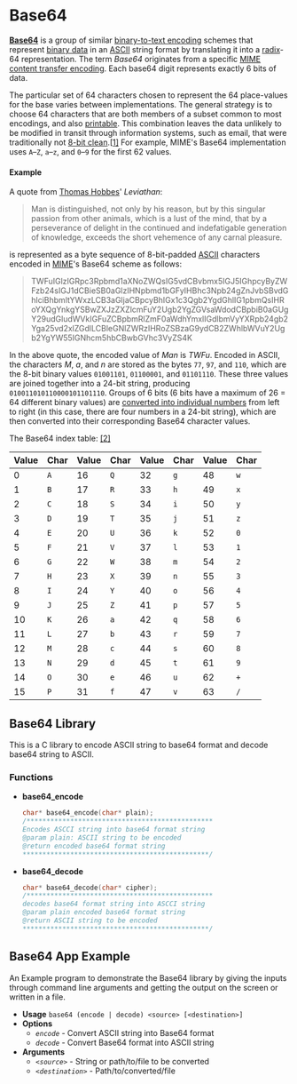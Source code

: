 # Base64

**[Base64](https://en.wikipedia.org/wiki/Base64)** is a group of similar [binary-to-text encoding](https://en.wikipedia.org/wiki/Binary-to-text_encoding) schemes that represent [binary data](https://en.wikipedia.org/wiki/Binary_data) in an [ASCII](https://en.wikipedia.org/wiki/ASCII) string format by translating it into a [radix](https://en.wikipedia.org/wiki/Radix)-64 representation. The term *Base64* originates from a specific [MIME content transfer encoding](https://en.wikipedia.org/wiki/MIME#Content-Transfer-Encoding). Each base64 digit represents exactly 6 bits of data.

The particular set of 64 characters chosen to represent the 64 place-values for the base varies between implementations. The general strategy is to choose 64 characters that are both members of a subset common to most encodings, and also [printable](https://en.wikipedia.org/wiki/Graphic_character). This combination leaves the data unlikely to be modified in transit through information systems, such as email, that were traditionally not [8-bit clean](https://en.wikipedia.org/wiki/8-bit_clean).[[1\]](https://en.wikipedia.org/wiki/Base64#cite_note-autogenerated2006-1) For example, MIME's Base64 implementation uses `A`–`Z`, `a`–`z`, and `0`–`9` for the first 62 values.

#### Example

A quote from [Thomas Hobbes](https://en.wikipedia.org/wiki/Thomas_Hobbes)' *Leviathan*:

> Man is distinguished, not only by his reason, but by this singular passion from other animals, which is a lust of the mind, that by a perseverance of delight in the continued and indefatigable generation of knowledge, exceeds the short vehemence of any carnal pleasure.

is represented as a byte sequence of 8-bit-padded [ASCII](https://en.wikipedia.org/wiki/ASCII) characters encoded in [MIME](https://en.wikipedia.org/wiki/MIME)'s Base64 scheme as follows:

> TWFuIGlzIGRpc3Rpbmd1aXNoZWQsIG5vdCBvbmx5IGJ5IGhpcyByZWFzb24sIGJ1dCBieSB0aGlzIHNpbmd1bGFyIHBhc3Npb24gZnJvbSBvdGhlciBhbmltYWxzLCB3aGljaCBpcyBhIGx1c3Qgb2YgdGhlIG1pbmQsIHRoYXQgYnkgYSBwZXJzZXZlcmFuY2Ugb2YgZGVsaWdodCBpbiB0aGUgY29udGludWVkIGFuZCBpbmRlZmF0aWdhYmxlIGdlbmVyYXRpb24gb2Yga25vd2xlZGdlLCBleGNlZWRzIHRoZSBzaG9ydCB2ZWhlbWVuY2Ugb2YgYW55IGNhcm5hbCBwbGVhc3VyZS4K

In the above quote, the encoded value of *Man* is *TWFu*. Encoded in ASCII, the characters *M*, *a*, and *n* are stored as the bytes `77`, `97`, and `110`, which are the 8-bit binary values `01001101`, `01100001`, and `01101110`. These three values are joined together into a 24-bit string, producing `010011010110000101101110`. Groups of 6 bits (6 bits have a maximum of 26 = 64 different binary values) are [converted into individual numbers](https://en.wikipedia.org/wiki/Binary_number#Counting_in_binary) from left to right (in this case, there are four numbers in a 24-bit string), which are then converted into their corresponding Base64 character values.

The Base64 index table: [[2]](https://en.wikipedia.org/wiki/Base64)

| Value | Char | Value | Char | Value | Char | Value | Char |
| ----- | ---- | ----- | ---- | ----- | ---- | ----- | ---- |
| 0     | `A`  | 16    | `Q`  | 32    | `g`  | 48    | `w`  |
| 1     | `B`  | 17    | `R`  | 33    | `h`  | 49    | `x`  |
| 2     | `C`  | 18    | `S`  | 34    | `i`  | 50    | `y`  |
| 3     | `D`  | 19    | `T`  | 35    | `j`  | 51    | `z`  |
| 4     | `E`  | 20    | `U`  | 36    | `k`  | 52    | `0`  |
| 5     | `F`  | 21    | `V`  | 37    | `l`  | 53    | `1`  |
| 6     | `G`  | 22    | `W`  | 38    | `m`  | 54    | `2`  |
| 7     | `H`  | 23    | `X`  | 39    | `n`  | 55    | `3`  |
| 8     | `I`  | 24    | `Y`  | 40    | `o`  | 56    | `4`  |
| 9     | `J`  | 25    | `Z`  | 41    | `p`  | 57    | `5`  |
| 10    | `K`  | 26    | `a`  | 42    | `q`  | 58    | `6`  |
| 11    | `L`  | 27    | `b`  | 43    | `r`  | 59    | `7`  |
| 12    | `M`  | 28    | `c`  | 44    | `s`  | 60    | `8`  |
| 13    | `N`  | 29    | `d`  | 45    | `t`  | 61    | `9`  |
| 14    | `O`  | 30    | `e`  | 46    | `u`  | 62    | `+`  |
| 15    | `P`  | 31    | `f`  | 47    | `v`  | 63    | `/`  |

## Base64 Library

This is a C library to encode ASCII string to base64 format and decode base64 string to ASCII.

### Functions

- **base64_encode**

  ```c
  char* base64_encode(char* plain);
  /***********************************************
  Encodes ASCCI string into base64 format string
  @param plain: ASCII string to be encoded
  @return encoded base64 format string
  ***********************************************/
  ```

- **base64_decode**

  ```c
  char* base64_decode(char* cipher);
  /***********************************************
  decodes base64 format string into ASCCI string
  @param plain encoded base64 format string
  @return ASCII string to be encoded
  ***********************************************/
  ```

## Base64 App Example

An Example program to demonstrate the Base64 library by  giving the inputs through command line arguments and getting the output on the screen or written in a file.

- **Usage** `base64 (encode | decode) <source> [<destination>]`
- **Options**
  - *`encode`*  -  Convert ASCII string into Base64 format
  - *`decode`*  -  Convert Base64 format into ASCII string
- **Arguments**
  - *`<source>`*  -  String or path/to/file to be converted
  - *`<destination>`*  -  Path/to/converted/file


